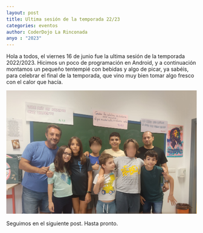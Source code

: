 ```yaml
---
layout: post
title: Ultima sesión de la temporada 22/23
categories: eventos
author: CoderDojo La Rinconada
anyo : "2023"
---
```


Hola a todos, el viernes 16 de junio fue la ultima sesión de la temporada 2022/2023. Hicimos un poco de programación en Android, y a continuación montamos un pequeño tentempié con bebidas y algo de picar, ya sabéis, para celebrar el final de la temporada, que vino muy bien tomar algo fresco con el calor que hacía.

<span style="display:block;text-align:center">![fotoGrupo]</span>


Seguimos en el siguiente post. Hasta pronto.



[fotoGrupo]: /images/fotoGrupo.jpg










